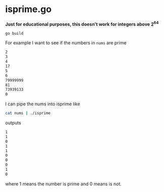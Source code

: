 # isprime.go

**Just for educational purposes, this doesn't work for integers above $2^{64}$**

```bash
go build
```

For example I want to see if the numbers in `nums` are prime

```txt
2
3
4
17
5
6
79999999
81
73939133
0
```

I can pipe the nums into isprime like


```bash
cat nums | ./isprime
```

outputs

```txt
1
1
0
1
1
0
0
0
1
0
```

where 1 means the number is prime and 0 means is not.